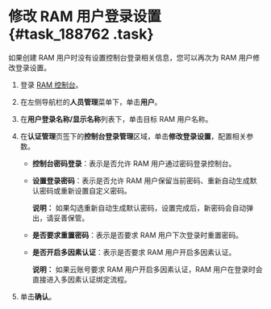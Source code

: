 # 修改 RAM 用户登录设置 {#task_188762 .task}

如果创建 RAM 用户时没有设置控制台登录相关信息，您可以再次为 RAM 用户修改登录设置。

1.  登录 [RAM 控制台](https://ram.console.aliyun.com/)。
2.  在左侧导航栏的**人员管理**菜单下，单击**用户**。
3.  在**用户登录名称/显示名称**列表下，单击目标 RAM 用户名称。
4.  在**认证管理**页签下的**控制台登录管理**区域，单击**修改登录设置**，配置相关参数。 
    -   **控制台密码登录**：表示是否允许 RAM 用户通过密码登录控制台。
    -   **设置登录密码**：表示是否允许 RAM 用户保留当前密码、重新自动生成默认密码或重新设置自定义密码。

        **说明：** 如果勾选重新自动生成默认密码，设置完成后，新密码会自动弹出，请妥善保管。

    -   **是否要求重置密码**：表示是否要求 RAM 用户下次登录时重置密码。
    -   **是否开启多因素认证**：表示是否要求 RAM 用户开启多因素认证。

        **说明：** 如果云账号要求 RAM 用户开启多因素认证，RAM 用户在登录时会直接进入多因素认证绑定流程。

5.  单击**确认**。

